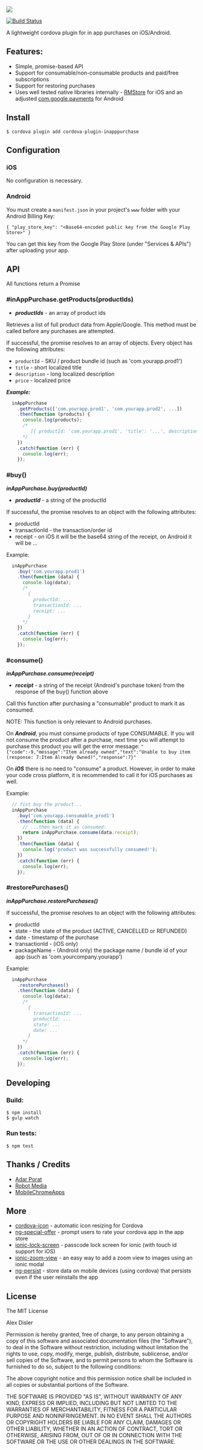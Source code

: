 <img src="cover.png"/>

[![Build Status](https://travis-ci.org/AlexDisler/cordova-plugin-inapppurchase.svg?branch=master)](https://travis-ci.org/AlexDisler/cordova-plugin-inapppurchase)

A lightweight cordova plugin for in app purchases on iOS/Android.

## Features:

- Simple, promise-based API
- Support for consumable/non-consumable products and paid/free subscriptions
- Support for restoring purchases
- Uses well tested native libraries internally - [RMStore](https://github.com/robotmedia/RMStore) for iOS and an adjusted  [com.google.payments](https://github.com/MobileChromeApps/cordova-plugin-google-payments/tree/master/src/android) for Android

## Install

    $ cordova plugin add cordova-plugin-inapppurchase

## Configuration

### iOS

No configuration is necessary.

### Android

You must create a ```manifest.json``` in your project's ```www``` folder with your Android Billing Key:

    { "play_store_key": "<Base64-encoded public key from the Google Play Store>" }

You can get this key from the Google Play Store (under "Services & APIs") after uploading your app.

## API

All functions return a Promise

### #inAppPurchase.getProducts(productIds)

- ___productIds___ - an array of product ids

Retrieves a list of full product data from Apple/Google. This method must be called before any purchases are attempted.

If successful, the promise resolves to an array of objects. Every object has the following attributes:

- ```productId``` - SKU / product bundle id (such as 'com.yourapp.prod1')
- ```title``` - short localized title
- ```description``` - long localized description
- ```price``` - localized price

___Example:___

```js
  inAppPurchase
    .getProducts(['com.yourapp.prod1', 'com.yourapp.prod2', ...])
    .then(function (products) {
      console.log(products);
      /*
         [{ productId: 'com.yourapp.prod1', 'title': '...', description: '...', price: '...' }, ...]
      */
    })
    .catch(function (err) {
      console.log(err);
    });
```

### #buy()

***inAppPurchase.buy(productId)***

- ___productId___ - a string of the productId

If successful, the promise resolves to an object with the following attributes:

- productId
- transactionId - the transaction/order id
- receipt - on iOS it will be the base64 string of the receipt, on Android it will be ...

Example:

```js
  inAppPurchase
    .buy('com.yourapp.prod1')
    .then(function (data) {
      console.log(data);
      /*
        {
          productId: ...
          transactionId: ...
          receipt: ...
        }
      */
    })
    .catch(function (err) {
      console.log(err);
    });
```

### #consume()

***inAppPurchase.consume(receipt)***

- ___receipt___ - a string of the receipt (Android's purchase token) from the response of the buy() function above

Call this function after purchasing a "consumable" product to mark it as consumed.

NOTE: This function is only relevant to Android purchases.

On ***Android***, you must consume products of type CONSUMABLE. If you will not consume the product after a purchase, next time you will attempt to purchase this product you will get the error message:
```"{"code":-9,"message":"Item already owned","text":"Unable to buy item (response: 7:Item Already Owned)","response":7}"```

On ***iOS*** there is no need to "consume" a product. However, in order to make your code cross platform, it is recommended to call it for iOS purchases as well.

Example:

```js
  // fist buy the product...
  inAppPurchase
    .buy('com.yourapp.consumable_prod1')
    .then(function (data) {
      // ...then mark it as consumed:
      return inAppPurchase.consume(data.receipt);
    })
    .then(function (data) {
      console.log('product was successfully consumed!');
    })
    .catch(function (err) {
      console.log(err);
    });
```

### #restorePurchases()

***inAppPurchase.restorePurchases()***

If successful, the promise resolves to an object with the following attributes:

- productId
- state - the state of the product (ACTIVE, CANCELLED or REFUNDED)
- date - timestamp of the purchase
- transactionId - (iOS only)
- packageName - (Android only) the package name / bundle id of your app (such as 'com.yourcompany.yourapp')

Example:

```js
  inAppPurchase
    .restorePurchases()
    .then(function (data) {
      console.log(data);
      /*
        {
          transactionId: ...
          productId: ...
          state: ...
          date: ...
        }
      */
    })
    .catch(function (err) {
      console.log(err);
    });
```

## Developing

### Build:

    $ npm install
    $ gulp watch

### Run tests:

    $ npm test

## Thanks / Credits

- [Adar Porat](https://github.com/aporat)
- [Robot Media](https://github.com/robotmedia)
- [MobileChromeApps](https://github.com/MobileChromeApps)

## More

- [cordova-icon](https://github.com/AlexDisler/cordova-icon) - automatic icon resizing for Cordova
- [ng-special-offer](https://github.com/AlexDisler/ng-special-offer) - prompt users to rate your cordova app in the app store
- [ionic-lock-screen](https://github.com/AlexDisler/ionic-lock-screen) - passcode lock screen for ionic (with touch id support for iOS)
- [ionic-zoom-view](https://github.com/AlexDisler/ionic-zoom-view) - an easy way to add a zoom view to images using an ionic modal
- [ng-persist](https://github.com/AlexDisler/ng-persist) - store data on mobile devices (using cordova) that persists even if the user reinstalls the app

## License

The MIT License

Alex Disler

Permission is hereby granted, free of charge, to any person obtaining a copy of this software and associated documentation files (the "Software"), to deal in the Software without restriction, including without limitation the rights to use, copy, modify, merge, publish, distribute, sublicense, and/or sell copies of the Software, and to permit persons to whom the Software is furnished to do so, subject to the following conditions:

The above copyright notice and this permission notice shall be included in all copies or substantial portions of the Software.

THE SOFTWARE IS PROVIDED "AS IS", WITHOUT WARRANTY OF ANY KIND, EXPRESS OR IMPLIED, INCLUDING BUT NOT LIMITED TO THE WARRANTIES OF MERCHANTABILITY, FITNESS FOR A PARTICULAR PURPOSE AND NONINFRINGEMENT. IN NO EVENT SHALL THE AUTHORS OR COPYRIGHT HOLDERS BE LIABLE FOR ANY CLAIM, DAMAGES OR OTHER LIABILITY, WHETHER IN AN ACTION OF CONTRACT, TORT OR OTHERWISE, ARISING FROM, OUT OF OR IN CONNECTION WITH THE SOFTWARE OR THE USE OR OTHER DEALINGS IN THE SOFTWARE.
